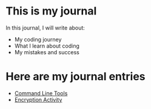 # This is my journal

In this journal, I will write about:

- My coding journey
- What I learn about coding
- My mistakes and success

# Here are my journal entries

- [Command Line Tools](entries/entrie01.md)
- [Encryption Activity](entries/entrie02.md)
